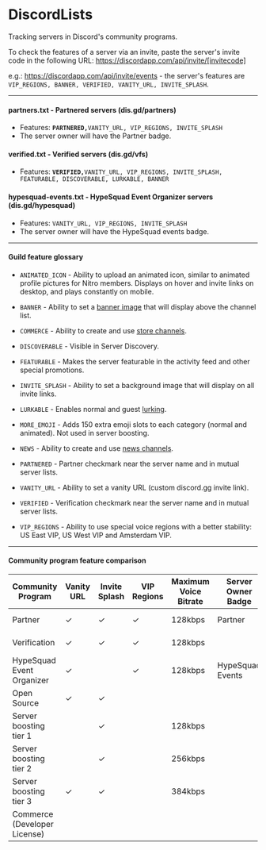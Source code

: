 # DiscordLists

Tracking servers in Discord's community programs.

To check the features of a server via an invite, paste the server's invite code in the following URL: https://discordapp.com/api/invite/[invitecode] 

e.g.: https://discordapp.com/api/invite/events - the server's features are `VIP_REGIONS, BANNER, VERIFIED, VANITY_URL, INVITE_SPLASH`.
 
----
 
#### partners.txt - Partnered servers (dis.gd/partners)
* Features: **`PARTNERED,`**`VANITY_URL, VIP_REGIONS, INVITE_SPLASH`
* The server owner will have the Partner badge.

#### verified.txt - Verified servers (dis.gd/vfs)
* Features: **`VERIFIED,`**`VANITY_URL, VIP_REGIONS, INVITE_SPLASH, FEATURABLE, DISCOVERABLE, LURKABLE, BANNER`

#### hypesquad-events.txt - HypeSquad Event Organizer servers (dis.gd/hypesquad)
* Features: `VANITY_URL, VIP_REGIONS, INVITE_SPLASH`
* The server owner will have the HypeSquad events badge.

---- 

#### Guild feature glossary

* `ANIMATED_ICON` - Ability to upload an animated icon, similar to animated profile pictures for Nitro members. Displays on hover and invite links on desktop, and plays constantly on mobile.

* `BANNER` - Ability to set a [banner image](https://discordapp.com/developers/docs/game-and-server-management/vanity-perks#server-banner-background) that will display above the channel list.

* `COMMERCE` - Ability to create and use [store channels](https://discordapp.com/developers/docs/game-and-server-management/special-channels#store-channels).

* `DISCOVERABLE` - Visible in Server Discovery.

* `FEATURABLE` - Makes the server featurable in the activity feed and other special promotions.

* `INVITE_SPLASH` - Ability to set a background image that will display on all invite links.

* `LURKABLE` - Enables normal and guest [lurking](https://discordapp.com/developers/docs/game-and-server-management/special-channels#special-channels-and-lurker-mode).

* `MORE_EMOJI` - Adds 150 extra emoji slots to each category (normal and animated). Not used in server boosting.

* `NEWS` - Ability to create and use [news channels](https://discordapp.com/developers/docs/game-and-server-management/special-channels#news-channels).

* `PARTNERED` - Partner checkmark near the server name and in mutual server lists. 

* `VANITY_URL` - Ability to set a vanity URL (custom discord.gg invite link).

* `VERIFIED` - Verification checkmark near the server name and in mutual server lists. 

* `VIP_REGIONS` - Ability to use special voice regions with a better stability: US East VIP, US West VIP and Amsterdam VIP.

----

#### Community program feature comparison 

| Community Program            | Vanity URL | Invite Splash | VIP Regions | Maximum Voice Bitrate | Server Owner Badge | Server Checkmark       | Extra Emoji Slots  | Animated Icon | Banner | Lurking | News Channels | Store Channels |
|------------------------------|------------|---------------|-------------|-----------------------|--------------------|------------------------|--------------------|---------------|--------|---------|---------------|----------------|
| Partner                      | ✓          | ✓             | ✓           | 128kbps               | Partner            | Partner Checkmark      |                    |               |        |         |               |                |
| Verification                 | ✓          | ✓             | ✓           | 128kbps               |                    | Verification Checkmark |                    |               | ✓      | ✓       |               |                |
| HypeSquad Event Organizer    | ✓          |               | ✓           | 128kbps               | HypeSquad Events   |                        |                    |               |        |         |               |                |
| Open Source                  | ✓          | ✓             |             |                       |                    |                        |                    |               |        |         |               |                |
| Server boosting tier 1       |            | ✓             |             | 128kbps               |                    |                        | 50 (100 total)     | ✓             |        |         |               |                |
| Server boosting tier 2       |            | ✓             |             | 256kbps               |                    |                        | 100 (150 total)    | ✓             | ✓      |         |               |                |
| Server boosting tier 3       | ✓          | ✓             |             | 384kbps               |                    |                        | 200 (250 total)    | ✓             | ✓      |         |               |                |
| Commerce (Developer License) |            |               |             |                       |                    |                        |                    |               |        | ✓       | ✓             | ✓              |
